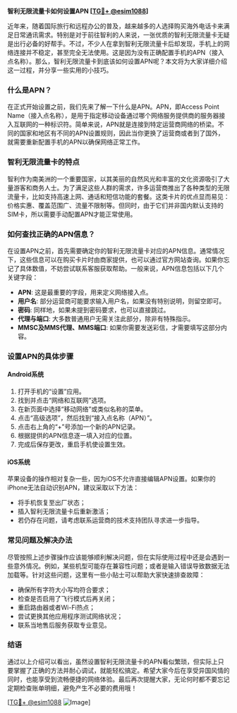 **智利无限流量卡如何设置APN [[TG💪+ @esim1088](https://t.me/s/esim1088)]**

近年来，随着国际旅行和远程办公的普及，越来越多的人选择购买海外电话卡来满足日常通讯需求。特别是对于前往智利的人来说，一张优质的智利无限流量卡无疑是出行必备的好帮手。不过，不少人在拿到智利无限流量卡后却发现，手机上的网络连接并不稳定，甚至完全无法使用。这是因为没有正确配置手机的APN（接入点名称）。那么，智利无限流量卡到底该如何设置APN呢？本文将为大家详细介绍这一过程，并分享一些实用的小技巧。

### 什么是APN？

在正式开始设置之前，我们先来了解一下什么是APN。APN，即Access Point Name（接入点名称），是用于指定移动设备通过哪个网络服务提供商的服务器接入互联网的一种标识符。简单来说，APN就是连接到特定运营商网络的桥梁。不同的国家和地区有不同的APN设置规则，因此当你更换了运营商或者到了国外，就需要重新配置手机的APN以确保网络正常工作。

### 智利无限流量卡的特点

智利作为南美洲的一个重要国家，以其美丽的自然风光和丰富的文化资源吸引了大量游客和商务人士。为了满足这些人群的需求，许多运营商推出了各种类型的无限流量卡，比如支持高速上网、通话和短信功能的套餐。这类卡片的优点显而易见：价格实惠、覆盖范围广、流量不限制等。但同时，由于它们并非国内默认支持的SIM卡，所以需要手动配置APN才能正常使用。

### 如何查找正确的APN信息？

在设置APN之前，首先需要确定你的智利无限流量卡对应的APN信息。通常情况下，这些信息可以在购买卡片时由商家提供，也可以通过官方网站查询。如果你忘记了具体数值，不妨尝试联系客服获取帮助。一般来说，APN信息包括以下几个关键字段：

- **APN**: 这是最重要的字段，用来定义网络接入点。
- **用户名**: 部分运营商可能要求输入用户名，如果没有特别说明，则留空即可。
- **密码**: 同样地，如果未提到密码要求，也可以直接跳过。
- **代理与端口**: 大多数普通用户无需关注此部分，除非有特殊指示。
- **MMSC及MMS代理、MMS端口**: 如果你需要发送彩信，才需要填写这部分内容。

### 设置APN的具体步骤

#### Android系统

1. 打开手机的“设置”应用。
2. 找到并点击“网络和互联网”选项。
3. 在新页面中选择“移动网络”或类似名称的菜单。
4. 点击“高级选项”，然后找到“接入点名称（APN）”。
5. 点击右上角的“+”号添加一个新的APN记录。
6. 根据提供的APN信息逐一填入对应的位置。
7. 完成后保存更改，重启手机使设置生效。

#### iOS系统

苹果设备的操作相对复杂一些，因为iOS不允许直接编辑APN设置。如果你的iPhone无法自动识别APN，建议采取以下方法：
- 将手机恢复至出厂状态；
- 插入智利无限流量卡后重新激活；
- 若仍存在问题，请考虑联系运营商的技术支持团队寻求进一步指导。

### 常见问题及解决办法

尽管按照上述步骤操作应该能够顺利解决问题，但在实际使用过程中还是会遇到一些意外情况。例如，某些机型可能存在兼容性问题；或者是输入错误导致数据无法加载等。针对这些问题，这里有一些小贴士可以帮助大家快速排查故障：

- 确保所有字符大小写均符合要求；
- 检查是否启用了飞行模式后再关闭；
- 重启路由器或者Wi-Fi热点；
- 尝试更换其他应用程序测试网络状况；
- 联系当地售后服务获取专业意见。

### 结语

通过以上介绍可以看出，虽然设置智利无限流量卡的APN看似繁琐，但实际上只要掌握了正确的方法并耐心调试，就能轻松搞定。希望大家今后在享受异国风情的同时，也能享受到流畅便捷的网络体验。最后再次提醒大家，无论何时都不要忘记定期检查账单明细，避免产生不必要的费用哦！

[[TG💪+ @esim1088](https://t.me/s/esim1088) ![Image](https://i.postimg.cc/4NQfJmqS/Snipaste-2025-05-13-00-14-12.png)]